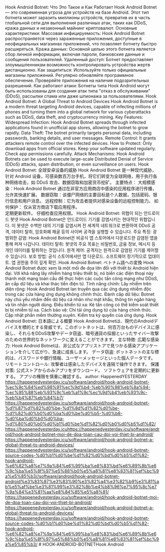   Hook Android Botnet: Что Это Такое и Как Работает  Hook Android Botnet — это современная угроза для устройств на базе Android. Этот тип ботнета может заразить миллионы устройств, превратив их в часть глобальной сети для выполнения различных атак, таких как DDoS, кража данных и незаконный майнинг криптовалют. Основные характеристики:      Массовая инфицируемость: Hook Android Botnet распространяется через зараженные приложения, доступные в неофициальных магазинах приложений, что позволяет ботнету быстро расширяться.     Кража данных: Основной целью этого ботнета является сбор личной информации, включая пароли, банковские данные и сообщения пользователей.     Удаленный доступ: Ботнет предоставляет злоумышленникам возможность контролировать устройства жертв дистанционно.  Как защититься:      Используйте только официальные магазины приложений.     Регулярно обновляйте программное обеспечение.     Проверяйте приложения на наличие подозрительных разрешений.  Как работают атаки:  Ботнеты типа Hook Android могут быть использованы для создания атак типа "отказ в обслуживании" (DDoS), рассылки спама или даже шпионажа за пользователями.  Hook Android Botnet: A Global Threat to Android Devices  Hook Android Botnet is a modern threat targeting Android devices, capable of infecting millions of phones and turning them into a global network for various cyberattacks such as DDoS, data theft, and cryptocurrency mining. Key Features:      Widespread Infection: Hook Android Botnet spreads through infected applications found in unofficial app stores, allowing the botnet to grow rapidly.     Data Theft: The botnet primarily targets personal data, including passwords, banking details, and user messages.     Remote Control: It grants attackers remote control over the infected devices.  How to Protect:      Only download apps from official stores.     Keep your software updated regularly.     Check app permissions carefully.  Attack Mechanisms:  Hook Android Botnets can be used to execute large-scale Distributed Denial of Service (DDoS) attacks, spam distribution, or even surveillance on users.  Hook Android Botnet: 全球安卓设备的威胁  Hook Android Botnet 是一种现代威胁，针对 Android 设备，可感染数百万台手机，将它们转变为全球网络，用于执行各种网络攻击，如 DDoS 攻击、数据窃取和加密货币挖矿。 主要特点：      大规模感染：Hook Android Botnet 通过在非官方应用商店中感染的应用程序进行传播，允许其快速扩展。     数据窃取：该僵尸网络的主要目标是个人数据，包括密码、银行信息和用户消息。     远程控制：它为攻击者提供对感染设备的远程控制能力。  如何保护：      仅从官方商店下载应用程序。   
  定期更新软件。     仔细检查应用权限。  Hook Android Botnet: 위협이 되는 안드로이드 봇넷  Hook Android Botnet은 안드로이드 기기를 감염시키는 현대적인 위협입니다. 이 봇넷은 수백만 대의 기기를 감염시켜 전 세계적 네트워크로 변환하여 DDoS 공격, 데이터 탈취, 암호화폐 채굴 등의 사이버 공격을 실행할 수 있습니다. 주요 특징:      광범위한 감염: Hook Android Botnet은 비공식 앱 스토어에서 다운로드한 감염된 앱을 통해 퍼져 나갑니다.     데이터 탈취: 봇넷의 주요 목표는 비밀번호, 금융 정보, 메시지 등 개인 데이터를 탈취하는 것입니다.     원격 제어: 공격자는 원격으로 감염된 기기를 제어할 수 있습니다.  보호 방법:      공식 스토어에서만 앱 다운로드.     소프트웨어 정기적으로 업데이트.     앱 권한을 주의 깊게 확인.  Hook Android Botnet: ベトナム語への変換  Hook Android Botnet được xem là một mối đe dọa lớn đối với thiết bị Android hiện đại. Với khả năng lây nhiễm hàng triệu thiết bị, nó biến các điện thoại này thành một mạng toàn cầu để thực hiện các cuộc tấn công mạng như DDoS, ăn cắp dữ liệu và khai thác tiền điện tử. Tính năng chính:      Lây nhiễm trên diện rộng: Hook Android Botnet lan truyền qua các ứng dụng nhiễm độc trong các cửa hàng ứng dụng không chính thức.     Đánh cắp dữ liệu: Botnet này chủ yếu nhắm đến dữ liệu cá nhân như mật khẩu, thông tin ngân hàng và tin nhắn người dùng.     Điều khiển từ xa: Kẻ tấn công có thể kiểm soát thiết bị bị nhiễm từ xa.  Cách bảo vệ:      Chỉ tải ứng dụng từ cửa hàng chính thức.     Cập nhật phần mềm thường xuyên.     Kiểm tra kỹ quyền của ứng dụng.  Hook Android Botnet: 日本語による概要  Hook Android Botnetは、現代のAndroidデバイスを標的とする脅威です。このボットネットは、何百万台ものデバイスに感染し、それらをDDoS攻撃やデータ窃盗、暗号通貨の採掘といったサイバー攻撃のための世界的なネットワークに変えることができます。 主な特徴:      広範な感染力: Hook Android Botnetは、非公式なアプリストアで見つかる感染アプリケーションを介して広がり、急速に成長します。     データ窃盗: ボットネットの主な標的は、パスワードや銀行情報、ユーザーメッセージといった個人データです。     リモートコントロール: 攻撃者は感染したデバイスを遠隔で操作できます。  保護対策:      公式ストアからのみアプリをダウンロード。     ソフトウェアを定期的に更新する。     アプリの権限を慎重に確認する。  author: HappenedYESTERDAY  https://happenedyesterday.icu/software/android/hook-android-botnet-%ec%9c%84%ed%98%91%ec%9d%b4-%eb%90%98%eb%8a%94-%ec%95%88%eb%93%9c%eb%a1%9c%ec%9d%b4%eb%93%9c-%eb%b4%87%eb%84%b7/ https://happenedyesterday.icu/software/android/hook-android-botnet-%d1%87%d1%82%d0%be-%d1%8d%d1%82%d0%be-%d1%82%d0%b0%d0%ba%d0%be%d0%b5-%d0%b8-%d0%ba%d0%b0%d0%ba-%d1%80%d0%b0%d0%b1%d0%be%d1%82%d0%b0%d0%b5%d1%82/ https://happenedyesterday.icuhttps://happenedyesterday.icu/software/android/hook-android-botnet-moi-de-doa-toan-cau-doi-voi-thiet-bi-android/ https://happenedyesterday.icu/software/android/hook-android-botnet-a-global-threat-to-android-devices/ https://happenedyesterday.icu/software/android/hook-android-botnet-source-codes-%d0%b1%d0%be%d1%82%d0%bd%d0%b5%d1%82-hook-android-%e6%82%a8%e7%9a%84%e6%99%ba%e8%83%bd%e6%89%8b%e6%9c%ba%e5%8f%97%e5%88%b0%e5%a8%81%e8%83%81%ef%bc%9a%e5%85%b3//software/android/hook-android-botnet-android%e3%83%87%e3%83%90%e3%82%a4%e3%82%b9%e3%81%ab%e5%af%be%e3%81%99%e3%82%8b%e4%b8%96%e7%95%8c%e7%9a%84%e3%81%aa%e8%84%85%e5%a8%81/ https://happenedyesterday.icu/software/android/hook-android-botnet-moi-de-doa-toan-cau-doi-voi-thiet-bi-android/ https://happenedyesterday.icu/software/android/hook-android-botnet-a-global-threat-to-android-devices/ https://happenedyesterday.icu/software/android/hook-android-botnet-source-codes-%d0%b1%d0%be%d1%82%d0%bd%d0%b5%d1%82-hook-android-%e6%82%a8%e7%9a%84%e6%99%ba%e8%83%bd%e6%89%8b%e6%9c%ba%e5%8f%97%e5%88%b0%e5%a8%81%e8%83%81%ef%bc%9a%e5%85%b3/   # HOOK-ANDROID-BOTNETHook Android 
